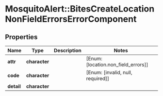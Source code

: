 # MosquitoAlert::BitesCreateLocationNonFieldErrorsErrorComponent


## Properties
Name | Type | Description | Notes
------------ | ------------- | ------------- | -------------
**attr** | **character** |  | [Enum: [location.non_field_errors]] 
**code** | **character** |  | [Enum: [invalid, null, required]] 
**detail** | **character** |  | 


